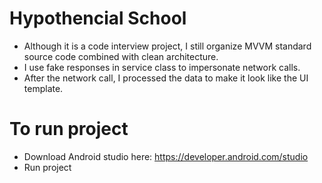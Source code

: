 # Hypothencial School

- Although it is a code interview project, I still organize MVVM standard source code combined with clean architecture.
- I use fake responses in service class to impersonate network calls.
- After the network call, I processed the data to make it look like the UI template.

# To run project
- Download Android studio here: https://developer.android.com/studio
- Run project
